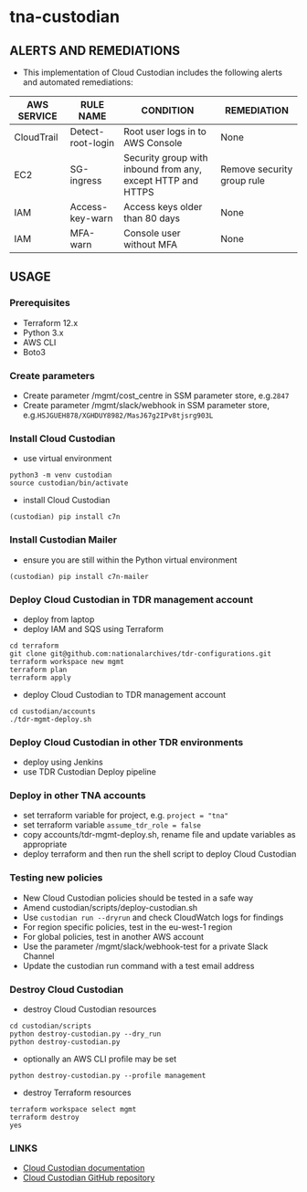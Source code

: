 # tna-custodian

## ALERTS AND REMEDIATIONS
* This implementation of Cloud Custodian includes the following alerts and automated remediations:

| AWS SERVICE | RULE NAME            | CONDITION                                                   | REMEDIATION                |
| ----------- | -------------------- | ----------------------------------------------------------- | -------------------------- |
| CloudTrail  | Detect-root-login    | Root user logs in to AWS Console                            | None                       | 
| EC2         | SG-ingress           | Security group with inbound from any, except HTTP and HTTPS | Remove security group rule | 
| IAM         | Access-key-warn      | Access keys older than 80 days                              | None                       |
| IAM         | MFA-warn             | Console user without MFA                                    | None                       |

## USAGE

### Prerequisites
* Terraform 12.x
* Python 3.x
* AWS CLI
* Boto3

### Create parameters
* Create parameter /mgmt/cost_centre in SSM parameter store, e.g.```2847```
* Create parameter /mgmt/slack/webhook in SSM parameter store, e.g.```HSJGUEH878/XGHDUY8982/MasJ67g2IPv8tjsrg903L```

### Install Cloud Custodian
* use virtual environment
```
python3 -m venv custodian
source custodian/bin/activate
```
* install Cloud Custodian
```
(custodian) pip install c7n
```

### Install Custodian Mailer
* ensure you are still within the Python virtual environment
```
(custodian) pip install c7n-mailer
``` 

### Deploy Cloud Custodian in TDR management account
* deploy from laptop
* deploy IAM and SQS using Terraform
```
cd terraform
git clone git@github.com:nationalarchives/tdr-configurations.git
terraform workspace new mgmt
terraform plan
terraform apply
```
* deploy Cloud Custodian to TDR management account
```
cd custodian/accounts
./tdr-mgmt-deploy.sh
```

### Deploy Cloud Custodian in other TDR environments
* deploy using Jenkins
* use TDR Custodian Deploy pipeline

### Deploy in other TNA accounts
* set terraform variable for project, e.g. ```project = "tna"```
* set terraform variable ```assume_tdr_role = false```
* copy accounts/tdr-mgmt-deploy.sh, rename file and update variables as appropriate
* deploy terraform and then run the shell script to deploy Cloud Custodian 

### Testing new policies
* New Cloud Custodian policies should be tested in a safe way
* Amend custodian/scripts/deploy-custodian.sh
* Use ```custodian run --dryrun``` and check CloudWatch logs for findings
* For region specific policies, test in the eu-west-1 region
* For global policies, test in another AWS account
* Use the parameter /mgmt/slack/webhook-test for a private Slack Channel
* Update the custodian run command with a test email address

### Destroy Cloud Custodian
* destroy Cloud Custodian resources
```
cd custodian/scripts
python destroy-custodian.py --dry_run
python destroy-custodian.py
```
* optionally an AWS CLI profile may be set
```
python destroy-custodian.py --profile management
```
* destroy Terraform resources
```
terraform workspace select mgmt
terraform destroy
yes
```

### LINKS
* [Cloud Custodian documentation](https://cloudcustodian.io)
* [Cloud Custodian GitHub repository](https://github.com/cloud-custodian)
